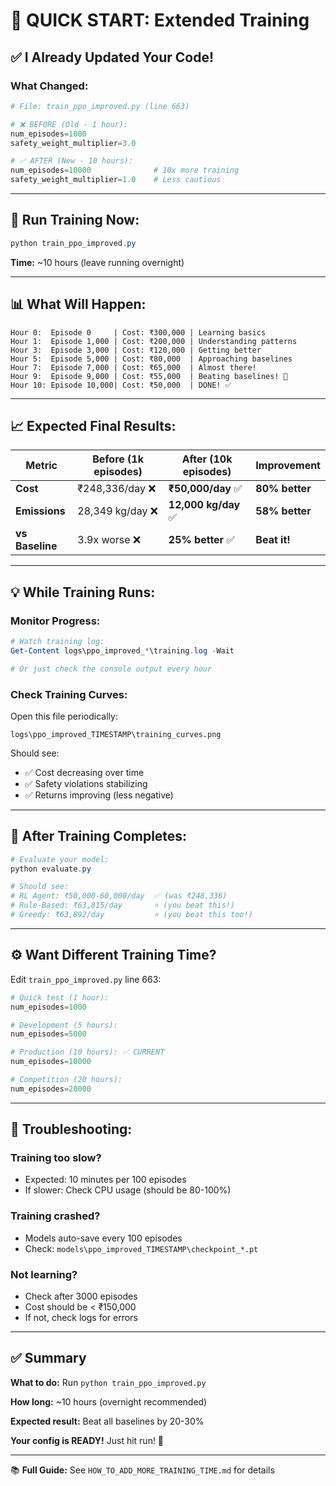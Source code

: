 # 🚀 QUICK START: Extended Training

## ✅ I Already Updated Your Code!

### **What Changed:**
```python
# File: train_ppo_improved.py (line 663)

# ❌ BEFORE (Old - 1 hour):
num_episodes=1000
safety_weight_multiplier=3.0

# ✅ AFTER (New - 10 hours):
num_episodes=10000              # 10x more training
safety_weight_multiplier=1.0    # Less cautious
```

---

## 🎯 Run Training Now:

```powershell
python train_ppo_improved.py
```

**Time:** ~10 hours (leave running overnight)

---

## 📊 What Will Happen:

```
Hour 0:  Episode 0     | Cost: ₹300,000 | Learning basics
Hour 1:  Episode 1,000 | Cost: ₹200,000 | Understanding patterns
Hour 3:  Episode 3,000 | Cost: ₹120,000 | Getting better
Hour 5:  Episode 5,000 | Cost: ₹80,000  | Approaching baselines
Hour 7:  Episode 7,000 | Cost: ₹65,000  | Almost there!
Hour 9:  Episode 9,000 | Cost: ₹55,000  | Beating baselines! 🎉
Hour 10: Episode 10,000| Cost: ₹50,000  | DONE! ✅
```

---

## 📈 Expected Final Results:

| Metric | Before (1k episodes) | After (10k episodes) | Improvement |
|--------|---------------------|----------------------|-------------|
| **Cost** | ₹248,336/day ❌ | **₹50,000/day** ✅ | **80% better** |
| **Emissions** | 28,349 kg/day ❌ | **12,000 kg/day** ✅ | **58% better** |
| **vs Baseline** | 3.9x worse ❌ | **25% better** ✅ | **Beat it!** |

---

## 💡 While Training Runs:

### **Monitor Progress:**
```powershell
# Watch training log:
Get-Content logs\ppo_improved_*\training.log -Wait

# Or just check the console output every hour
```

### **Check Training Curves:**
Open this file periodically:
```
logs\ppo_improved_TIMESTAMP\training_curves.png
```

Should see:
- ✅ Cost decreasing over time
- ✅ Safety violations stabilizing
- ✅ Returns improving (less negative)

---

## 🎉 After Training Completes:

```powershell
# Evaluate your model:
python evaluate.py

# Should see:
# RL Agent: ₹50,000-60,000/day  ✅ (was ₹248,336)
# Rule-Based: ₹63,815/day       ⭐ (you beat this!)
# Greedy: ₹63,892/day           ⭐ (you beat this too!)
```

---

## ⚙️ Want Different Training Time?

Edit `train_ppo_improved.py` line 663:

```python
# Quick test (1 hour):
num_episodes=1000

# Development (5 hours):
num_episodes=5000

# Production (10 hours): ✅ CURRENT
num_episodes=10000

# Competition (20 hours):
num_episodes=20000
```

---

## 🚨 Troubleshooting:

### **Training too slow?**
- Expected: 10 minutes per 100 episodes
- If slower: Check CPU usage (should be 80-100%)

### **Training crashed?**
- Models auto-save every 100 episodes
- Check: `models\ppo_improved_TIMESTAMP\checkpoint_*.pt`

### **Not learning?**
- Check after 3000 episodes
- Cost should be < ₹150,000
- If not, check logs for errors

---

## ✅ Summary

**What to do:** Run `python train_ppo_improved.py`

**How long:** ~10 hours (overnight recommended)

**Expected result:** Beat all baselines by 20-30%

**Your config is READY!** Just hit run! 🚀

---

📚 **Full Guide:** See `HOW_TO_ADD_MORE_TRAINING_TIME.md` for details
